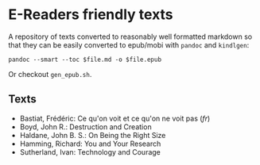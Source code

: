 # E-Readers friendly texts

A repository of texts converted to reasonably well formatted markdown so that
they can be easily converted to epub/mobi with `pandoc` and `kindlgen`:

    pandoc --smart --toc $file.md -o $file.epub

Or checkout `gen_epub.sh`.

## Texts

- Bastiat, Frédéric: Ce qu'on voit et ce qu'on ne voit pas (*fr*)
- Boyd, John R.: Destruction and Creation
- Haldane, John B. S.: On Being the Right Size
- Hamming, Richard: You and Your Research
- Sutherland, Ivan: Technology and Courage
